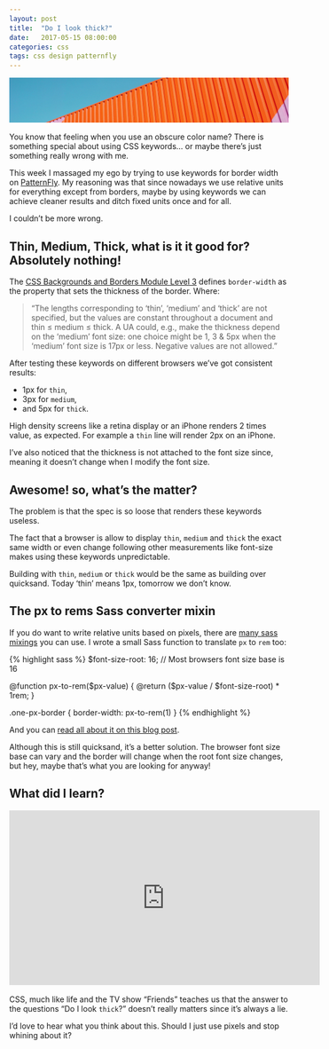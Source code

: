 ```yaml
---
layout: post
title:  "Do I look thick?"
date:   2017-05-15 08:00:00
categories: css
tags: css design patternfly
---
```



![Border width makes no sese](/img/border/border.jpg)

You know that feeling when you use an obscure color name? There is something special about using CSS keywords... or maybe there’s just something really wrong with me.

This week I massaged my ego by trying to use keywords for border width on [PatternFly](https://www.patternfly.org/). My reasoning was that since nowadays we use relative units for everything except from borders, maybe by using keywords we can achieve cleaner results and ditch fixed units once and for all.

I couldn’t be more wrong.

## Thin, Medium, Thick, what is it it good for? Absolutely nothing!

The [CSS Backgrounds and Borders Module Level 3](https://www.w3.org/TR/css3-background/#the-border-width) defines `border-width` as the property that sets the thickness of the border. Where:

> “The lengths corresponding to ‘thin’, ‘medium’ and ‘thick’ are not specified, but the values are constant throughout a document and thin ≤ medium ≤ thick. A UA could, e.g., make the thickness depend on the ‘medium’ font size: one choice might be 1, 3 & 5px when the ‘medium’ font size is 17px or less. Negative <length>values are not allowed.”

After testing these keywords on different browsers we’ve got consistent results:

- 1px for `thin`,
- 3px for `medium`,
- and 5px for `thick`.

High density screens like a retina display or an iPhone renders 2 times value, as expected. For example a `thin` line will render 2px on an iPhone.

I’ve also noticed that the thickness is not attached to the font size since, meaning it doesn’t change when I modify the font size.

## Awesome! so, what’s the matter?

The problem is that the spec is so loose that renders these keywords useless.

The fact that a browser is allow to display `thin`, `medium` and `thick` the exact same width or even change following other measurements like font-size makes using these keywords unpredictable.

Building with `thin`, `medium` or `thick` would be the same as building over quicksand. Today ‘thin’ means 1px, tomorrow we don’t know.

## The px to rems Sass converter mixin

If you do want to write relative units based on pixels, there are [many sass mixings](https://css-tricks.com/snippets/css/less-mixin-for-rem-font-sizing/) you can use. I wrote a small Sass function to translate `px` to `rem` too:

{% highlight sass %}
$font-size-root: 16; // Most browsers font size base is 16

@function px-to-rem($px-value) {
  @return ($px-value / $font-size-root) * 1rem;
}

.one-px-border { border-width: px-to-rem(1) }
{% endhighlight %}

And you can [read all about it on this blog post](http://blog.andresgalante.com/css/2017/01/27/font-size.html).

Although this is still quicksand, it’s a better solution. The browser font size base can vary and the border will change when the root font size changes, but  hey, maybe that’s what you are looking for anyway!

## What did I learn?

<iframe width="560" height="315" src="https://www.youtube.com/embed/emHSO5dr6dk" frameborder="0" allowfullscreen></iframe>

CSS, much like life and the TV show “Friends” teaches us that the answer to the questions “Do I look `thick`?” doesn’t really matters since it’s always a lie.

I’d love to hear what you think about this. Should I just use pixels and stop whining about it?
